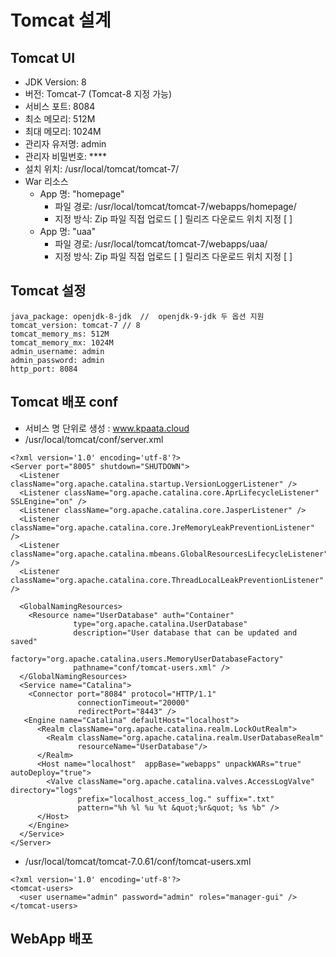 # Tomcat 설계

## Tomcat UI
- JDK Version: 8 
- 버전: Tomcat-7 (Tomcat-8 지정 가능)
- 서비스 포트: 8084
- 최소 메모리: 512M
- 최대 메모리: 1024M
- 관리자 유저명: admin
- 관리자 비밀번호: **** 
- 설치 위치: /usr/local/tomcat/tomcat-7/
- War 리소스
  - App 명: "homepage" 
    - 파일 경로: /usr/local/tomcat/tomcat-7/webapps/homepage/
    - 지정 방식: Zip 파일 직접 업로드 [ ] 릴리즈 다운로드 위치 지정 [ ]
  - App 명: "uaa" 
    - 파일 경로: /usr/local/tomcat/tomcat-7/webapps/uaa/
    - 지정 방식: Zip 파일 직접 업로드 [ ] 릴리즈 다운로드 위치 지정 [ ]

## Tomcat 설정
```
java_package: openjdk-8-jdk  //  openjdk-9-jdk 두 옵션 지원
tomcat_version: tomcat-7 // 8
tomcat_memory_ms: 512M
tomcat_memory_mx: 1024M
admin_username: admin
admin_password: admin
http_port: 8084
```

## Tomcat 배포 conf
- 서비스 명 단위로 생성 : www.kpaata.cloud
- /usr/local/tomcat/conf/server.xml
```
<?xml version='1.0' encoding='utf-8'?>
<Server port="8005" shutdown="SHUTDOWN">
  <Listener className="org.apache.catalina.startup.VersionLoggerListener" />
  <Listener className="org.apache.catalina.core.AprLifecycleListener" SSLEngine="on" />
  <Listener className="org.apache.catalina.core.JasperListener" />
  <Listener className="org.apache.catalina.core.JreMemoryLeakPreventionListener" />
  <Listener className="org.apache.catalina.mbeans.GlobalResourcesLifecycleListener" />
  <Listener className="org.apache.catalina.core.ThreadLocalLeakPreventionListener" />

  <GlobalNamingResources>
    <Resource name="UserDatabase" auth="Container"
              type="org.apache.catalina.UserDatabase"
              description="User database that can be updated and saved"
              factory="org.apache.catalina.users.MemoryUserDatabaseFactory"
              pathname="conf/tomcat-users.xml" />
  </GlobalNamingResources>
  <Service name="Catalina">
    <Connector port="8084" protocol="HTTP/1.1"
               connectionTimeout="20000"
               redirectPort="8443" />
   <Engine name="Catalina" defaultHost="localhost">
      <Realm className="org.apache.catalina.realm.LockOutRealm">
        <Realm className="org.apache.catalina.realm.UserDatabaseRealm"
               resourceName="UserDatabase"/>
      </Realm>
      <Host name="localhost"  appBase="webapps" unpackWARs="true" autoDeploy="true">
        <Valve className="org.apache.catalina.valves.AccessLogValve" directory="logs"
               prefix="localhost_access_log." suffix=".txt"
               pattern="%h %l %u %t &quot;%r&quot; %s %b" />
      </Host>
    </Engine>
  </Service>
</Server>
```
- /usr/local/tomcat/tomcat-7.0.61/conf/tomcat-users.xml
```
<?xml version='1.0' encoding='utf-8'?>
<tomcat-users>
  <user username="admin" password="admin" roles="manager-gui" />
</tomcat-users>
```

## WebApp 배포 


